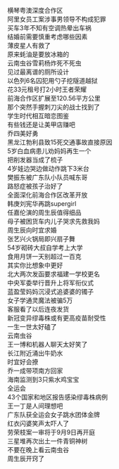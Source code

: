 横琴粤澳深度合作区  
阿里女员工案涉事男领导不构成犯罪  
买车3年不知有空调热晕出车祸  
结婚前需要慎重考虑哪些因素  
薄皮星人有救了  
原来蚝油是要放冰箱的  
云南虫谷雪莉杨炸死不死虫  
见过最离谱的厕所设计  
以色列6名囚犯用勺子挖隧道越狱  
花33元租号打2小时王者荣耀  
前海合作区扩展至120.56平方公里  
那个突然手握刺刀尖的战士找到了  
学生时代相互暗恋图鉴  
有些钱还是让美甲店赚吧  
乔四美好勇  
黑龙江勃利县致15死交通事故直接原因  
5岁白血病患儿劝妈妈再生一个  
把削发器当成了梳子  
4岁娃边哭边做动作跳下3米台  
樊振东被广东队小队员喊东哥  
路怒症被孩子治好了  
全面深化前海合作区改革开放  
韩庚刘宪华再跳supergirl  
任嘉伦演的周生辰值得细品  
母子被困货车内儿子哭求先救我妈  
周生辰向时宜求婚  
张艺兴火锅局即兴扇子舞  
54岁砌砖大叔自学考上大学  
食用月饼一天别超过一百克  
其实你比想象中更好  
北大两次发函要求福建一学校更名  
中央军委举行晋升上将军衔仪式  
蓝盈莹妈妈沉浸式追婆婆的镯子  
女子学通灵魔法被骗5万  
客服看了以后连夜发货  
新冠变异缪毒株或有更高疫苗耐受性  
一生一世太好磕了  
云南虫谷  
王一博和机器人聊天太好笑了  
长江附近涌出牛奶水  
时宜好会撩  
乔一成带项南方回家  
海南监测到3只紫水鸡宝宝  
全运会  
43个国家和地区报告感染缪毒株病例  
王一丁是人间理想吧  
广东队获全运会女子跳水团体金牌  
红衣闪婆笑声太吓人了  
劳荣枝案一审将于9月9日再开庭  
三星堆再次出土一件青铜神树  
不要在晚上看云南虫谷  
周生辰开窍了  
